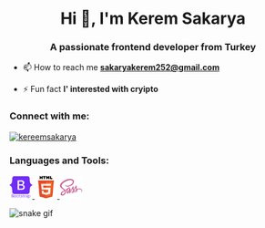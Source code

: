 <h1 align="center">Hi 👋, I'm Kerem Sakarya</h1>
<h3 align="center">A passionate frontend developer from Turkey</h3>

- 📫 How to reach me **sakaryakerem252@gmail.com**

- ⚡ Fun fact **I' interested with cryipto**

<h3 align="left">Connect with me:</h3>
<p align="left">
<a href="https://instagram.com/kereemsakarya" target="blank"><img align="center" src="https://raw.githubusercontent.com/rahuldkjain/github-profile-readme-generator/master/src/images/icons/Social/instagram.svg" alt="kereemsakarya" height="30" width="40" /></a>
</p>

<h3 align="left">Languages and Tools:</h3>
<p align="left"> <a href="https://getbootstrap.com" target="_blank" rel="noreferrer"> <img src="https://raw.githubusercontent.com/devicons/devicon/master/icons/bootstrap/bootstrap-plain-wordmark.svg" alt="bootstrap" width="40" height="40"/> </a> <a href="https://www.w3.org/html/" target="_blank" rel="noreferrer"> <img src="https://raw.githubusercontent.com/devicons/devicon/master/icons/html5/html5-original-wordmark.svg" alt="html5" width="40" height="40"/> </a> <a href="https://sass-lang.com" target="_blank" rel="noreferrer"> <img src="https://raw.githubusercontent.com/devicons/devicon/master/icons/sass/sass-original.svg" alt="sass" width="40" height="40"/> </a> </p>



![snake gif](https://github.com/keremsakarya/keremsakarya/blob/output/github-contribution-grid-snake.gif)
